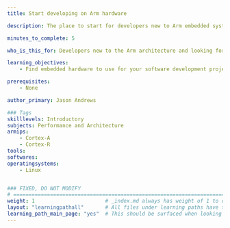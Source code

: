 ```yaml
---
title: Start developing on Arm hardware

description: The place to start for developers new to Arm embedded systems

minutes_to_complete: 5

who_is_this_for: Developers new to the Arm architecture and looking for embedded hardware.

learning_objectives:
    - Find embedded hardware to use for your software development projects

prerequisites:
    - None

author_primary: Jason Andrews

### Tags
skilllevels: Introductory
subjects: Performance and Architecture
armips:
    - Cortex-A
    - Cortex-R
tools:
softwares:
operatingsystems:
    - Linux


### FIXED, DO NOT MODIFY
# ================================================================================
weight: 1                       # _index.md always has weight of 1 to order correctly
layout: "learningpathall"       # All files under learning paths have this same wrapper
learning_path_main_page: "yes"  # This should be surfaced when looking for related content. Only set for _index.md of learning path content.
---
```

